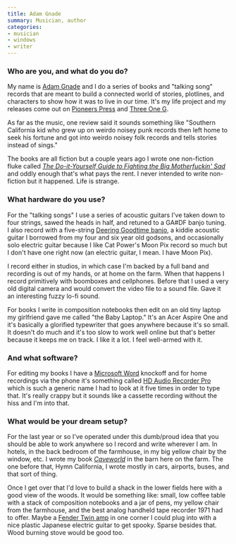 ```yaml
---
title: Adam Gnade
summary: Musician, author
categories:
- musician
- windows
- writer
---
```


### Who are you, and what do you do?

My name is [Adam Gnade](http://www.adamgnade.com/ "Adam's website") and I do a series of books and "talking song" records that are meant to build a connected world of stories, plotlines, and characters to show how it was to live in our time. It's my life project and my releases come out on [Pioneers Press](http://pioneerspress.com/ "A publishing house in Kansas.") and [Three One G](http://threeoneg.com/ "A record label."). 

As far as the music, one review said it sounds something like "Southern California kid who grew up on weirdo noisey punk records then left home to seek his fortune and got into weirdo noisey folk records and tells stories instead of sings." 

The books are all fiction but a couple years ago I wrote one non-fiction fluke called [_The Do-it-Yourself Guide to Fighting the Big Motherfuckin' Sad_](http://pioneerspress.com/collections/featured-titles/products/the-do-it-yourself-guide-to-fighting-the-big-motherfuckin-sad "Adam's anti-depression guide book.") and oddly enough that's what pays the rent. I never intended to write non-fiction but it happened. Life is strange.

### What hardware do you use?

For the "talking songs" I use a series of acoustic guitars I've taken down to four strings, sawed the heads in half, and retuned to a GA#DF banjo tuning. I also record with a five-string [Deering Goodtime banjo][goodtime], a kiddie acoustic guitar I borrowed from my four and six year old godsons, and occasionally solo electric guitar because I like Cat Power's Moon Pix record so much but I don't have one right now (an electric guitar, I mean. I have Moon Pix).

I record either in studios, in which case I'm backed by a full band and recording is out of my hands, or at home on the farm. When that happens I record primitively with boomboxes and cellphones. Before that I used a very old digital camera and would convert the video file to a sound file. Gave it an interesting fuzzy lo-fi sound.

For books I write in composition notebooks then edit on an old tiny laptop my girlfriend gave me called "the Baby Laptop." It's an Acer Aspire One and it's basically a glorified typewriter that goes anywhere because it's so small. It doesn't do much and it's too slow to work well online but that's better because it keeps me on track. I like it a lot. I feel well-armed with it.

### And what software?

For editing my books I have a [Microsoft Word][word] knockoff and for home recordings via the phone it's something called [HD Audio Recorder Pro][hd-audio-recorder-pro-android] which is such a generic name I had to look at it five times in order to type that. It's really crappy but it sounds like a cassette recording without the hiss and I'm into that.

### What would be your dream setup?

For the last year or so I've operated under this dumb/proud idea that you should be able to work anywhere so I record and write wherever I am. In hotels, in the back bedroom of the farmhouse, in my big yellow chair by the window, etc. I wrote my book [_Caveworld_](http://pioneerspress.com/products/caveworld-a-novel "Adam's second novel.") in the barn here on the farm. The one before that, Hymn California, I wrote mostly in cars, airports, buses, and that sort of thing. 

Once I get over that I'd love to build a shack in the lower fields here with a good view of the woods. It would be something like: small, low coffee table with a stack of composition notebooks and a jar of pens, my yellow chair from the farmhouse, and the best analog handheld tape recorder 1971 had to offer. Maybe a [Fender Twin amp][twin] in one corner I could plug into with a nice plastic Japanese electric guitar to get spooky. Sparse besides that. Wood burning stove would be good too.

[goodtime]: https://www.deeringbanjos.com/collections/goodtime-banjos "A banjo."
[hd-audio-recorder-pro-android]: https://play.google.com/store/apps/details?id=com.motivity.hqaudiorecorder.activities "An audio recording app."
[twin]: https://en.wikipedia.org/wiki/Fender_Twin "A guitar amp."
[word]: https://products.office.com/en-us/word "A document editor."
